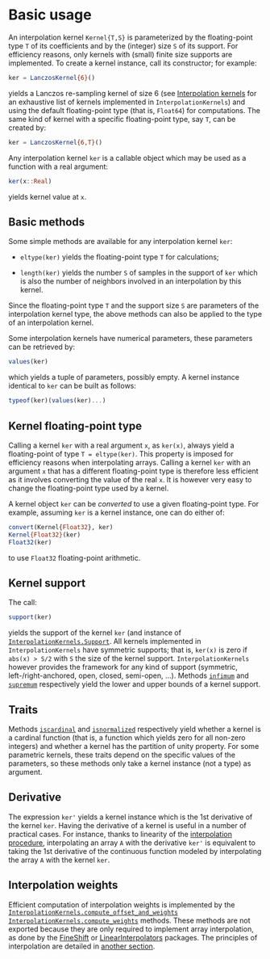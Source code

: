 # Basic usage

An interpolation kernel `Kernel{T,S}` is parameterized by the floating-point
type `T` of its coefficients and by the (integer) size `S` of its support.  For
efficiency reasons, only kernels with (small) finite size supports are
implemented.  To create a kernel instance, call its constructor; for example:

```julia
ker = LanczosKernel{6}()
```

yields a Lanczos re-sampling kernel of size 6 (see [Interpolation
kernels](kernels.md) for an exhaustive list of kernels implemented in
`InterpolationKernels`) and using the default floating-point type (that is,
`Float64`) for computations.  The same kind of kernel with a specific
floating-point type, say `T`, can be created by:

```julia
ker = LanczosKernel{6,T}()
```

Any interpolation kernel `ker` is a callable object which may be used as a
function with a real argument:

```julia
ker(x::Real)
```

yields kernel value at `x`.


## Basic methods

Some simple methods are available for any interpolation kernel `ker`:

- `eltype(ker)` yields the floating-point type `T` for calculations;

- `length(ker)` yields the number `S` of samples in the support of `ker` which
  is also the number of neighbors involved in an interpolation by this kernel.

Since the floating-point type `T` and the support size `S` are parameters of
the interpolation kernel type, the above methods can also be applied to the
type of an interpolation kernel.

Some interpolation kernels have numerical parameters, these parameters can be
retrieved by:

```julia
values(ker)
```

which yields a tuple of parameters, possibly empty.  A kernel instance
identical to `ker` can be built as follows:

```julia
typeof(ker)(values(ker)...)
```


## Kernel floating-point type

Calling a kernel `ker` with a real argument `x`, as `ker(x)`, always yield a
floating-point of type `T = eltype(ker)`.  This property is imposed for
efficiency reasons when interpolating arrays.  Calling a kernel `ker` with an
argument `x` that has a different floating-point type is therefore less
efficient as it involves converting the value of the real `x`.  It is however
very easy to change the floating-point type used by a kernel.

A kernel object `ker` can be *converted* to use a given floating-point type.
For example, assuming `ker` is a kernel instance, one can do either of:

```julia
convert(Kernel{Float32}, ker)
Kernel{Float32}(ker)
Float32(ker)
```

to use `Float32` floating-point arithmetic.


## Kernel support

The call:

```julia
support(ker)
```

yields the support of the kernel `ker` (and instance of
[`InterpolationKernels.Support`](@ref).  All kernels implemented in
`InterpolationKernels` have symmetric supports; that is, `ker(x)` is zero if
`abs(x) > S/2` with `S` the size of the kernel support.  `InterpolationKernels`
however provides the framework for any kind of support (symmetric,
left-/right-anchored, open, closed, semi-open, ...).  Methods [`infimum`](@ref)
and [`supremum`](@ref) respectively yield the lower and upper bounds of a
kernel support.


## Traits

Methods [`iscardinal`](@ref) and [`isnormalized`](@ref) respectively yield
whether a kernel is a cardinal function (that is, a function which yields zero
for all non-zero integers) and whether a kernel has the partition of unity
property.  For some parametric kernels, these traits depend on the specific
values of the parameters, so these methods only take a kernel instance (not a
type) as argument.


## Derivative

The expression `ker'` yields a kernel instance which is the 1st derivative of
the kernel `ker`.  Having the derivative of a kernel is useful in a number of
practical cases.  For instance, thanks to linearity of the [interpolation
procedure](interpolation.md), interpolating an array `A` with the derivative
`ker'` is equivalent to taking the 1st derivative of the continuous function
modeled by interpolating the array `A` with the kernel `ker`.


## Interpolation weights

Efficient computation of interpolation weights is implemented by the
[`InterpolationKernels.compute_offset_and_weights`](@ref)
[`InterpolationKernels.compute_weights`](@ref) methods.  These methods are not
exported because they are only required to implement array interpolation, as
done by the [FineShift](https://github.com/emmt/FineShift.jl) or
[LinearInterpolators](https://github.com/emmt/LinearInterpolators.jl) packages.
The principles of interpolation are detailed in [another
section](interpolation.md).
